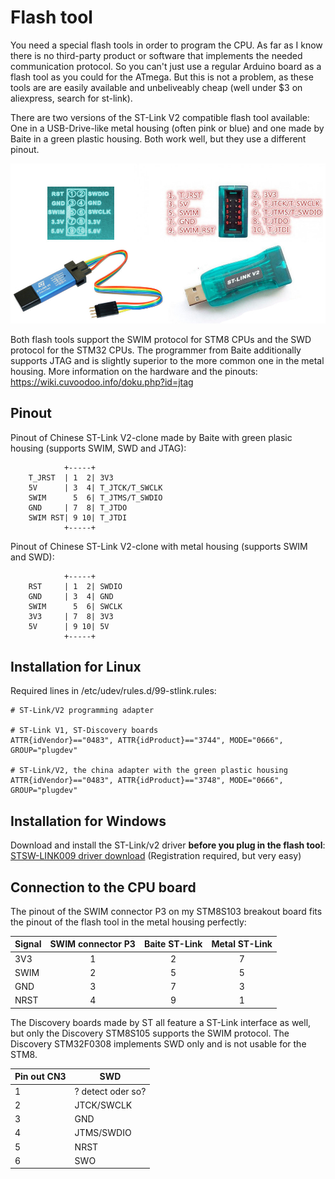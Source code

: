 # Flash tool

You need a special flash tools in order to program the CPU. As far as I know
there is no third-party product or software that implements the needed
communication protocol. So you can't just use a regular Arduino board as a
flash tool as you could for the ATmega. But this is not a problem, as these
tools are are easily available and unbeliveably cheap (well under $3 on
aliexpress, search for st-link).

There are two versions of the ST-Link V2 compatible flash tool available:
One in a USB-Drive-like metal housing (often pink or blue) and one made by
Baite in a green plastic housing. Both work well, but they use a different
pinout.

![Picture of both flash tools](ST-LinkV2_pinout_01.jpg)

Both flash tools support the SWIM protocol for STM8 CPUs and the SWD
protocol for the STM32 CPUs. The programmer from Baite additionally supports
JTAG and is slightly superior to the more common one in the metal housing.
More information on the hardware and the pinouts:
https://wiki.cuvoodoo.info/doku.php?id=jtag


## Pinout

Pinout of Chinese ST-Link V2-clone made by Baite with green plasic housing
(supports SWIM, SWD and JTAG):

                +-----+
        T_JRST  | 1  2|	3V3
        5V      | 3  4|	T_JTCK/T_SWCLK
        SWIM      5  6|	T_JTMS/T_SWDIO
        GND     | 7  8|	T_JTDO
        SWIM RST| 9 10|	T_JTDI
                +-----+

Pinout of Chinese ST-Link V2-clone with metal housing (supports SWIM and
SWD):

                +-----+
        RST     | 1  2|	SWDIO
        GND     | 3  4|	GND
        SWIM      5  6|	SWCLK
        3V3     | 7  8|	3V3
        5V      | 9 10|	5V
                +-----+


## Installation for Linux

Required lines in /etc/udev/rules.d/99-stlink.rules:

	# ST-Link/V2 programming adapter

	# ST-Link V1, ST-Discovery boards
	ATTR{idVendor}=="0483", ATTR{idProduct}=="3744", MODE="0666", GROUP="plugdev"

	# ST-Link/V2, the china adapter with the green plastic housing
	ATTR{idVendor}=="0483", ATTR{idProduct}=="3748", MODE="0666", GROUP="plugdev"



## Installation for Windows

Download and install the ST-Link/v2 driver **before you plug in the flash
tool**:
[STSW-LINK009 driver download](http://www.st.com/en/development-tools/stsw-link009.html)
(Registration required, but very easy)



## Connection to the CPU board

The pinout of the SWIM connector P3 on my STM8S103 breakout board fits the
pinout of the flash tool in the metal housing perfectly:

| Signal | SWIM connector P3 | Baite ST-Link | Metal ST-Link
| ------ | :---------------: | :-----------: | :-----------:
| 3V3	 | 1		     |	2	     |	7
| SWIM	 | 2		     |	5	     |	5
| GND	 | 3		     |	7	     |	3
| NRST	 | 4		     |	9	     |	1


The Discovery boards made by ST all feature a ST-Link interface as well, but
only the Discovery STM8S105 supports the SWIM protocol. The Discovery
STM32F0308 implements SWD only and is not usable for the STM8.

|Pin out CN3	| SWD
|-----------	| --------------
|1		| ? detect oder so?
|2		|JTCK/SWCLK
|3		|GND
|4		|JTMS/SWDIO
|5		|NRST
|6		|SWO

